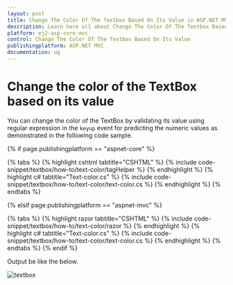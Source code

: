 ```yaml
---
layout: post
title: Change The Color Of The Textbox Based On Its Value in ASP.NET MVC Textbox Component
description: Learn here all about Change The Color Of The Textbox Based On Its Value in Syncfusion ASP.NET MVC Textbox component of syncfusion and more.
platform: ej2-asp-core-mvc
control: Change The Color Of The Textbox Based On Its Value
publishingplatform: ASP.NET MVC
documentation: ug
---
```



# Change the color of the TextBox based on its value

You can change the color of the TextBox by validating its value using regular expression in the `keyup` event for predicting the numeric values as demonstrated in the following code sample.

{% if page.publishingplatform == "aspnet-core" %}

{% tabs %}
{% highlight cshtml tabtitle="CSHTML" %}
{% include code-snippet/textbox/how-to/text-color/tagHelper %}
{% endhighlight %}
{% highlight c# tabtitle="Text-color.cs" %}
{% include code-snippet/textbox/how-to/text-color/text-color.cs %}
{% endhighlight %}
{% endtabs %}

{% elsif page.publishingplatform == "aspnet-mvc" %}

{% tabs %}
{% highlight razor tabtitle="CSHTML" %}
{% include code-snippet/textbox/how-to/text-color/razor %}
{% endhighlight %}
{% highlight c# tabtitle="Text-color.cs" %}
{% include code-snippet/textbox/how-to/text-color/text-color.cs %}
{% endhighlight %}
{% endtabs %}
{% endif %}



Output be like the below.

![textbox](../images/textbox-type.png)